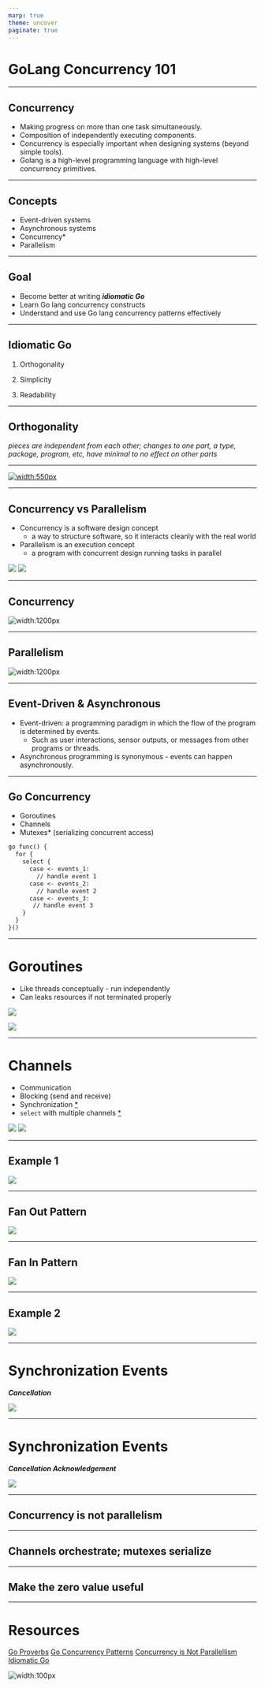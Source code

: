 ```yaml
---
marp: true
theme: uncover
paginate: true
---
```



# GoLang Concurrency 101
 

---

## Concurrency 

* Making progress on more than one task simultaneously.
* Composition of independently executing components.
* Concurrency is especially important when designing systems (beyond simple tools).
* Golang is a high-level programming language with high-level concurrency primitives.

---

## Concepts

* Event-driven systems
* Asynchronous systems
* Concurrency*
* Parallelism

---

## Goal

* Become better at writing ***idiomatic Go***
* Learn Go lang concurrency constructs
* Understand and use Go lang concurrency patterns effectively

---


## Idiomatic Go


1. Orthogonality

2. Simplicity

3. Readability


---

## Orthogonality

*pieces are independent from each other; changes to one part, a type, package, program, etc, have minimal to no effect on other parts*

---

[![width:550px](images/proverbs.png)](https://go-proverbs.github.io/) 

---

## Concurrency vs Parallelism

* Concurrency is a software design concept
    * a way to structure software, so it interacts cleanly with the real world
* Parallelism is an execution concept 
    * a program with concurrent design running tasks in parallel

[![](images/code.png)](https://play.golang.org/p/YRFxwXSLpPb) [![](images/read.png)](https://rafalgolarz.com/blog/2018/07/21/what_are_goroutines)


---

## Concurrency

![width:1200px](images/concurrency.png)

---

## Parallelism
![width:1200px](images/parallelism.png)

---

## Event-Driven & Asynchronous

* Event-driven: a programming paradigm in which the flow of the program is determined by events. 
    * Such as user interactions, sensor outputs, or messages from other programs or threads.
* Asynchronous programming is synonymous - events can happen asynchronously. 

---

## Go Concurrency

* Goroutines
* Channels
* Mutexes* (serializing concurrent access)

```markdown
go func() {
  for {
    select {
      case <- events_1:
        // handle event 1
      case <- events_2:
        // handle event 2
      case <- events_3:
       // handle event 3 
    }
  }
}()
```

---


# Goroutines

* Like threads conceptually - run independently
* Can leaks resources if not terminated properly

[![](images/code.png)](https://play.golang.org/p/L8Ehlaz5b1r)

![](images/goroutines.png)

---

# Channels


* Communication
* Blocking (send and receive)
* Synchronization [*](https://play.golang.org/p/QWmjK6TNmND)
* `select` with multiple channels [*](https://play.golang.org/p/ZNn2PdY_Xv2)

![](images/channel.png)
[![](images/code.png)](https://play.golang.org/p/7WU-Fsvr23m)

---

## Example 1

![](images/multi_ch.png)


---

## Fan Out Pattern

![](images/fan_out.png)

---

## Fan In Pattern

![](images/fan_in.png)

--- 

## Example 2

![](images/multi_ch_file.png)

---

# Synchronization Events

***Cancellation***

![](images/cancellation.png)

--- 

# Synchronization Events

***Cancellation Acknowledgement***

![](images/finished.png)

--- 

## Concurrency is not parallelism

---


## Channels orchestrate; mutexes serialize

---

## Make the zero value useful

---


# Resources

[Go Proverbs](https://go-proverbs.github.io/)
[Go Concurrency Patterns](https://www.youtube.com/watch?v=f6kdp27TYZs)
[Concurrency is Not Parallellism](https://www.youtube.com/watch?v=oV9rvDllKEg) 
[Idiomatic Go](https://about.sourcegraph.com/go/idiomatic-go/)


![width:100px](images/scholar.png) 



